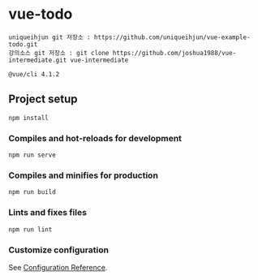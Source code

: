 # vue-todo
```
uniqueihjun git 저장소 : https://github.com/uniqueihjun/vue-example-todo.git
강의소스 git 저장소 : git clone https://github.com/joshua1988/vue-intermediate.git vue-intermediate

@vue/cli 4.1.2
```
## Project setup
```
npm install
```

### Compiles and hot-reloads for development
```
npm run serve
```

### Compiles and minifies for production
```
npm run build
```

### Lints and fixes files
```
npm run lint
```

### Customize configuration
See [Configuration Reference](https://cli.vuejs.org/config/).
